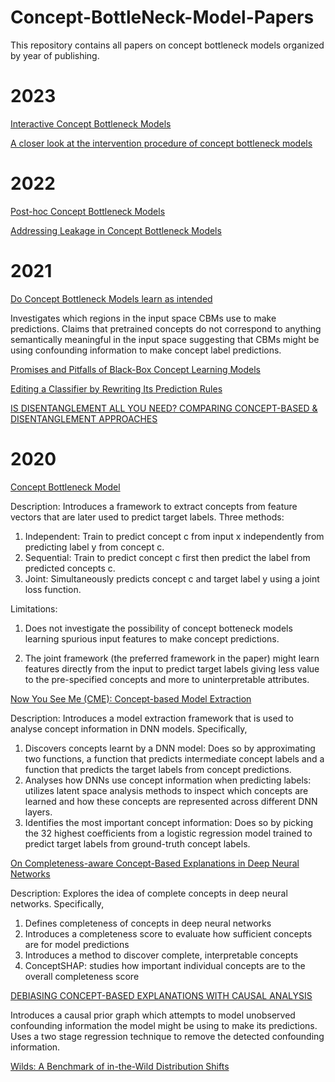 # Concept-BottleNeck-Model-Papers

This repository contains all papers on concept bottleneck models organized by year of publishing.


# 2023
[Interactive Concept Bottleneck Models](https://ojs.aaai.org/index.php/AAAI/article/view/25736)

[A closer look at the intervention procedure of concept bottleneck models](https://arxiv.org/pdf/2302.14260.pdf)


# 2022
[Post-hoc Concept Bottleneck Models](https://arxiv.org/pdf/2205.15480.pdf)

[Addressing Leakage in Concept Bottleneck Models](https://proceedings.neurips.cc/paper_files/paper/2022/file/944ecf65a46feb578a43abfd5cddd960-Paper-Conference.pdf)


# 2021
[Do Concept Bottleneck Models learn as intended](https://arxiv.org/abs/2105.04289)

Investigates which regions in the input space CBMs use to make predictions. Claims that pretrained concepts do not correspond to anything semantically meaningful in the input space suggesting that CBMs might be using confounding information to make concept label predictions.

[Promises and Pitfalls of Black-Box Concept Learning Models](https://arxiv.org/pdf/2106.13314.pdf)

[Editing a Classifier by Rewriting Its Prediction Rules](https://arxiv.org/pdf/2112.01008.pdf)

[IS DISENTANGLEMENT ALL YOU NEED? COMPARING CONCEPT-BASED & DISENTANGLEMENT APPROACHES](https://arxiv.org/pdf/2104.06917.pdf)



# 2020
[Concept Bottleneck Model](https://proceedings.mlr.press/v119/koh20a.html)

Description:  Introduces a framework to extract concepts from feature vectors that are later used to predict target labels.
Three methods:
  1. Independent: Train to predict concept c from input x independently from predicting label y from concept c.
  2. Sequential: Train to predict concept c first then predict the label from predicted concepts c.
  3. Joint: Simultaneously predicts concept c and target label y using a joint loss function.

Limitations: 
1. Does not investigate the possibility of concept botteneck models learning spurious input features to make concept predictions. 

2. The joint framework (the preferred framework in the paper) might learn features directly from the input to predict target labels giving less value to the pre-specified concepts and more to uninterpretable attributes. 

[Now You See Me (CME): Concept-based Model Extraction](https://arxiv.org/pdf/2010.13233.pdf)

Description: Introduces a model extraction framework that is used to analyse concept information in DNN models. Specifically,
  1. Discovers concepts learnt by a DNN model: Does so by approximating two functions, a function that predicts intermediate concept labels and a function that predicts the target labels from concept predictions.
  2. Analyses how DNNs use concept information when predicting labels: utilizes latent space analysis methods to inspect which concepts are learned and how these concepts are represented across different DNN layers.
  3. Identifies the most important concept information: Does so by picking the 32 highest coefficients from a logistic regression model trained to predict target labels from ground-truth concept labels. 

[On Completeness-aware Concept-Based Explanations in Deep Neural Networks](https://proceedings.neurips.cc/paper_files/paper/2020/file/ecb287ff763c169694f682af52c1f309-Paper.pdf)

Description: Explores the idea of complete concepts in deep neural networks. Specifically,
  1. Defines completeness of concepts in deep neural networks
  2. Introduces a completeness score to evaluate how sufficient concepts are for model predictions
  3. Introduces a method to discover complete, interpretable concepts
  4. ConceptSHAP: studies how important individual concepts are to the overall completeness score


[DEBIASING CONCEPT-BASED EXPLANATIONS WITH CAUSAL ANALYSIS
](https://arxiv.org/pdf/2007.11500.pdf)

Introduces a causal prior graph which attempts to model unobserved confounding information the model might be using to make its predictions. Uses a two stage regression technique to remove the detected confounding information. 

[Wilds: A Benchmark of in-the-Wild Distribution Shifts
](https://www.researchgate.net/profile/Sara-Beery/publication/347125548_WILDS_A_Benchmark_of_in-the-Wild_Distribution_Shifts/links/60b7edf44585159354cae05a/WILDS-A-Benchmark-of-in-the-Wild-Distribution-Shifts.pdf)

